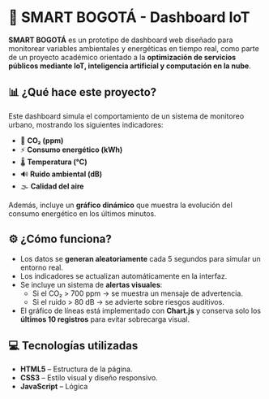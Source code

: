 # 🌆 SMART BOGOTÁ - Dashboard IoT

**SMART BOGOTÁ** es un prototipo de dashboard web diseñado para monitorear variables ambientales y energéticas en tiempo real, como parte de un proyecto académico orientado a la **optimización de servicios públicos mediante IoT, inteligencia artificial y computación en la nube**.

## 📊 ¿Qué hace este proyecto?

Este dashboard simula el comportamiento de un sistema de monitoreo urbano, mostrando los siguientes indicadores:

- 🌿 **CO₂ (ppm)**
- ⚡ **Consumo energético (kWh)**
- 🌡️ **Temperatura (°C)**
- 🔊 **Ruido ambiental (dB)**
- 🌫️ **Calidad del aire**

Además, incluye un **gráfico dinámico** que muestra la evolución del consumo energético en los últimos minutos.

## ⚙️ ¿Cómo funciona?

- Los datos se **generan aleatoriamente** cada 5 segundos para simular un entorno real.
- Los indicadores se actualizan automáticamente en la interfaz.
- Se incluye un sistema de **alertas visuales**:
  - Si el CO₂ > 700 ppm → se muestra un mensaje de advertencia.
  - Si el ruido > 80 dB → se advierte sobre riesgos auditivos.
- El gráfico de líneas está implementado con **Chart.js** y conserva solo los **últimos 10 registros** para evitar sobrecarga visual.

## 💻 Tecnologías utilizadas

- **HTML5** – Estructura de la página.
- **CSS3** – Estilo visual y diseño responsivo.
- **JavaScript** – Lógica
